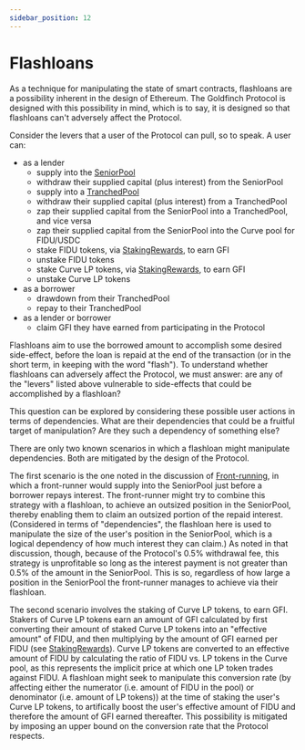 ```yaml
---
sidebar_position: 12
---
```


# Flashloans

As a technique for manipulating the state of smart contracts, flashloans are a possibility inherent in the design of Ethereum. The Goldfinch Protocol is designed with this possibility in mind, which is to say, it is designed so that flashloans can't adversely affect the Protocol.

Consider the levers that a user of the Protocol can pull, so to speak. A user can:
- as a lender
  - supply into the [SeniorPool](TODO[PR])
  - withdraw their supplied capital (plus interest) from the SeniorPool
  - supply into a [TranchedPool](TODO[PR])
  - withdraw their supplied capital (plus interest) from a TranchedPool
  - zap their supplied capital from the SeniorPool into a TranchedPool, and vice versa
  - zap their supplied capital from the SeniorPool into the Curve pool for FIDU/USDC
  - stake FIDU tokens, via [StakingRewards](TODO[PR]), to earn GFI
  - unstake FIDU tokens
  - stake Curve LP tokens, via [StakingRewards](TODO[PR]), to earn GFI
  - unstake Curve LP tokens
- as a borrower
  - drawdown from their TranchedPool
  - repay to their TranchedPool
- as a lender or borrower
  - claim GFI they have earned from participating in the Protocol

Flashloans aim to use the borrowed amount to accomplish some desired side-effect, before the loan is repaid at the end of the transaction (or in the short term, in keeping with the word "flash"). To understand whether flashloans can adversely affect the Protocol, we must answer: are any of the "levers" listed above vulnerable to side-effects that could be accomplished by a flashloan?

This question can be explored by considering these possible user actions in terms of dependencies. What are their dependencies that could be a fruitful target of manipulation? Are they such a dependency of something else?

There are only two known scenarios in which a flashloan might manipulate dependencies. Both are mitigated by the design of the Protocol.

The first scenario is the one noted in the discussion of [Front-running](TODO[PR]), in which a front-runner would supply into the SeniorPool just before a borrower repays interest. The front-runner might try to combine this strategy with a flashloan, to achieve an outsized position in the SeniorPool, thereby enabling them to claim an outsized portion of the repaid interest. (Considered in terms of "dependencies", the flashloan here is used to manipulate the size of the user's position in the SeniorPool, which is a logical dependency of how much interest they can claim.) As noted in that discussion, though, because of the Protocol's 0.5% withdrawal fee, this strategy is unprofitable so long as the interest payment is not greater than 0.5% of the amount in the SeniorPool. This is so, regardless of how large a position in the SeniorPool the front-runner manages to achieve via their flashloan.

The second scenario involves the staking of Curve LP tokens, to earn GFI. Stakers of Curve LP tokens earn an amount of GFI calculated by first converting their amount of staked Curve LP tokens into an "effective amount" of FIDU, and then multiplying by the amount of GFI earned per FIDU (see [StakingRewards](TODO[PR])). Curve LP tokens are converted to an effective amount of FIDU by calculating the ratio of FIDU vs. LP tokens in the Curve pool, as this represents the implicit price at which one LP token trades against FIDU. A flashloan might seek to manipulate this conversion rate (by affecting either the numerator (i.e. amount of FIDU in the pool) or denominator (i.e. amount of LP tokens)) at the time of staking the user's Curve LP tokens, to artifically boost the user's effective amount of FIDU and therefore the amount of GFI earned thereafter. This possibility is mitigated by imposing an upper bound on the conversion rate that the Protocol respects.
